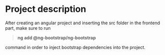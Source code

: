 # Project description

After creating an angular project and inserting the src folder in the frontend part, make sure to run  

> **ng add @ng-bootstrap/ng-bootstrap** 

command in order to inject bootstrap dependencies into the project.


